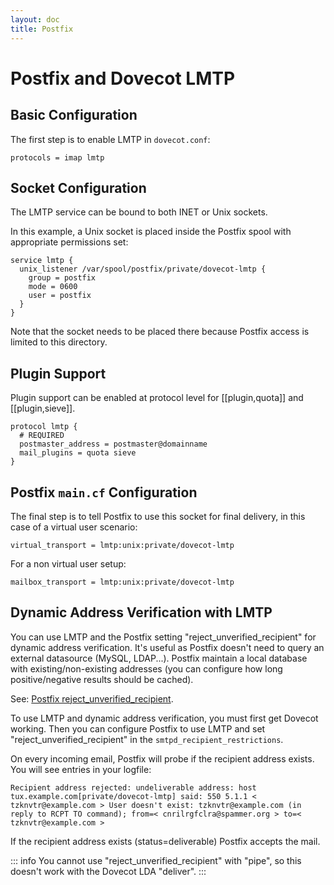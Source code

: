 ```yaml
---
layout: doc
title: Postfix
---
```


# Postfix and Dovecot LMTP

## Basic Configuration

The first step is to enable LMTP in `dovecot.conf`:

```
protocols = imap lmtp
```

## Socket Configuration

The LMTP service can be bound to both INET or Unix sockets.

In this example, a Unix socket is placed inside the Postfix spool with
appropriate permissions set:

```
service lmtp {
  unix_listener /var/spool/postfix/private/dovecot-lmtp {
    group = postfix
    mode = 0600
    user = postfix
  }
}
```

Note that the socket needs to be placed there because Postfix access is
limited to this directory.

## Plugin Support

Plugin support can be enabled at protocol level for [[plugin,quota]] and
[[plugin,sieve]].

```[dovecot.conf]
protocol lmtp {
  # REQUIRED
  postmaster_address = postmaster@domainname
  mail_plugins = quota sieve
}
```

## Postfix `main.cf` Configuration

The final step is to tell Postfix to use this socket for final delivery,
in this case of a virtual user scenario:

```
virtual_transport = lmtp:unix:private/dovecot-lmtp
```

For a non virtual user setup:

```
mailbox_transport = lmtp:unix:private/dovecot-lmtp
```

## Dynamic Address Verification with LMTP

You can use LMTP and the Postfix setting "reject_unverified_recipient" for
dynamic address verification. It's useful as Postfix doesn't need to query
an external datasource (MySQL, LDAP...). Postfix maintain a local database
with existing/non-existing addresses (you can configure how long
positive/negative results should be cached).

See: [Postfix reject_unverified_recipient](https://www.postfix.org/ADDRESS_VERIFICATION_README.html).

To use LMTP and dynamic address verification, you must first get Dovecot
working. Then you can configure Postfix to use LMTP and set
"reject_unverified_recipient" in the `smtpd_recipient_restrictions`.

On every incoming email, Postfix will probe if the recipient address
exists. You will see entries in your logfile:

```
Recipient address rejected: undeliverable address: host tux.example.com[private/dovecot-lmtp] said: 550 5.1.1 < tzknvtr@example.com > User doesn't exist: tzknvtr@example.com (in reply to RCPT TO command); from=< cnrilrgfclra@spammer.org > to=< tzknvtr@example.com >
```

If the recipient address exists (status=deliverable) Postfix accepts the
mail.

::: info
You cannot use "reject_unverified_recipient" with "pipe", so this doesn't
work with the Dovecot LDA "deliver".
:::
